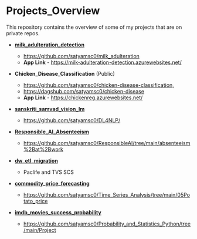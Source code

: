 # Projects_Overview
This repository contains the overview of some of my projects that are on private repos.


- **[milk_adulteration_detection](milk_adulteration_detection)** 
    - https://github.com/satyamsc0/milk_adulteration
    - **App Link** - https://milk-adulteration-detection.azurewebsites.net/

- **Chicken_Disease_Classification** (Public) 
    - https://github.com/satyamsc0/chicken-disease-classification, 
    - https://dagshub.com/satyamsc0/chicken-disease
    - **App Link** - https://chickenreg.azurewebsites.net/

- **[sanskriti_samvad_vision_lm](sanskriti_samvad_vision_lm)** 
    - https://github.com/satyamsc0/DL4NLP/

- **[Responsible_AI_Absenteeism](Responsible_AI_Absenteeism)** 
    - https://github.com/satyamsc0/ResponsibleAI/tree/main/absenteeism%2Bat%2Bwork

- **[dw_etl_migration](dw_etl_migration)** 
    - Paclife and TVS SCS

- **[commodity_price_forecasting](commodity_price_forecasting)** 
    - https://github.com/satyamsc0/Time_Series_Analysis/tree/main/05Potato_price

- **[imdb_movies_success_probability](imdb_movies_success_probability)** 
    - https://github.com/satyamsc0/Probability_and_Statistics_Python/tree/main/Project

